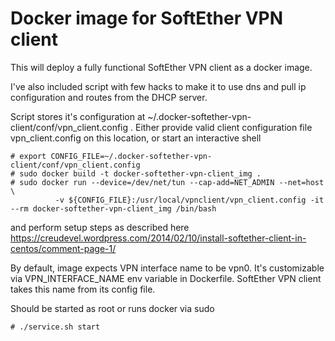 # Docker image for SoftEther VPN client
This will deploy a fully functional SoftEther VPN client as a docker image.

I've also included script with few hacks to make it to use dns and pull ip configuration and routes from the DHCP server.

Script stores it's configuration at ~/.docker-softether-vpn-client/conf/vpn_client.config . 
Either provide valid client configuration file vpn_client.config on this location, or start an interactive shell

    # export CONFIG_FILE=~/.docker-softether-vpn-client/conf/vpn_client.config
    # sudo docker build -t docker-softether-vpn-client_img .
    # sudo docker run --device=/dev/net/tun --cap-add=NET_ADMIN --net=host \
              -v ${CONFIG_FILE}:/usr/local/vpnclient/vpn_client.config -it --rm docker-softether-vpn-client_img /bin/bash

and perform setup steps as described here https://creudevel.wordpress.com/2014/02/10/install-softether-client-in-centos/comment-page-1/

By default, image expects VPN interface name to be vpn0. It's customizable via VPN_INTERFACE_NAME env variable in Dockerfile. 
SoftEther VPN client takes this name from its config file.  

Should be started as root or runs docker via sudo

    # ./service.sh start



